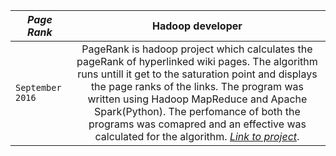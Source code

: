 | _*Page Rank*_ | Hadoop developer |
| ------------- |:-------------:| 
| `September 2016` | PageRank is hadoop project which calculates the pageRank of hyperlinked wiki pages. The algorithm runs untill it get to the saturation point and displays the page ranks of the links. The program was written using Hadoop MapReduce and Apache Spark(Python). The perfomance of both the programs was comapred and an effective was calculated for the algorithm. [_*Link to project*_](https://github.com/kaush4l/PageRank). |

